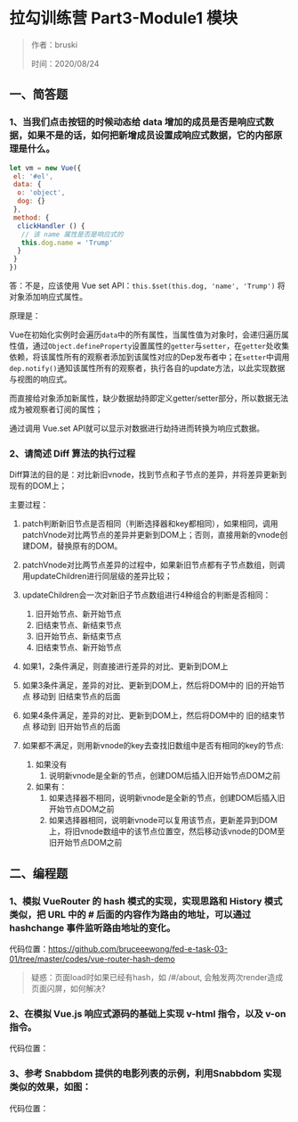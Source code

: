 # 拉勾训练营 Part3-Module1 模块

> 作者：bruski
>
> 时间：2020/08/24

## 一、简答题

### 1、当我们点击按钮的时候动态给 data 增加的成员是否是响应式数据，如果不是的话，如何把新增成员设置成响应式数据，它的内部原理是什么。

```js
let vm = new Vue({
 el: '#el',
 data: {
  o: 'object',
  dog: {}
 },
 method: {
  clickHandler () {
   // 该 name 属性是否是响应式的
   this.dog.name = 'Trump'
  }
 }
})
```

答：不是，应该使用 Vue set API：`this.$set(this.dog, 'name', 'Trump')` 将对象添加响应式属性。

原理是：

Vue在初始化实例时会遍历`data`中的所有属性，当属性值为对象时，会递归遍历属性值，通过`Object.defineProperty`设置属性的`getter`与`setter`，在`getter`处收集依赖，将该属性所有的观察者添加到该属性对应的Dep发布者中；在`setter`中调用`dep.notify()`通知该属性所有的观察者，执行各自的update方法，以此实现数据与视图的响应式。

而直接给对象添加新属性，缺少数据劫持即定义getter/setter部分，所以数据无法成为被观察者订阅的属性；

通过调用 Vue.set API就可以显示对数据进行劫持进而转换为响应式数据。

### 2、请简述 Diff 算法的执行过程

Diff算法的目的是：对比新旧vnode，找到节点和子节点的差异，并将差异更新到现有的DOM上；

主要过程：

1. patch判断新旧节点是否相同（判断选择器和key都相同），如果相同，调用 patchVnode对比两节点的差异并更新到DOM上；否则，直接用新的vnode创建DOM，替换原有的DOM。 
2. patchVnode对比两节点差异的过程中，如果新旧节点都有子节点数组，则调用updateChildren进行同层级的差异比较；
3. updateChildren会一次对新旧子节点数组进行4种组合的判断是否相同：
   1. 旧开始节点、新开始节点
   2. 旧结束节点、新结束节点
   3. 旧开始节点、新结束节点
   4. 旧结束节点、新开始节点

4. 如果1，2条件满足，则直接进行差异的对比、更新到DOM上
5. 如果3条件满足，差异的对比、更新到DOM上，然后将DOM中的 旧的开始节点  移动到  旧结束节点的后面
6. 如果4条件满足，差异的对比、更新到DOM上，然后将DOM中的 旧的结束节点 移动到 旧开始节点的后面
7. 如果都不满足，则用新vnode的key去查找旧数组中是否有相同的key的节点:
   1. 如果没有
      1. 说明新vnode是全新的节点，创建DOM后插入旧开始节点DOM之前
   2. 如果有：
      1. 如果选择器不相同，说明新vnode是全新的节点，创建DOM后插入旧开始节点DOM之前
      2. 如果选择器相同，说明新vnode可以复用该节点，更新差异到DOM上，将旧vnode数组中的该节点位置空，然后移动该vnode的DOM至旧开始节点DOM之前

## 二、编程题

### 1、模拟 VueRouter 的 hash 模式的实现，实现思路和 History 模式类似，把 URL 中的 # 后面的内容作为路由的地址，可以通过 hashchange 事件监听路由地址的变化。

代码位置：https://github.com/bruceeewong/fed-e-task-03-01/tree/master/codes/vue-router-hash-demo

> 疑惑：页面load时如果已经有hash，如 /#/about, 会触发两次render造成页面闪屏，如何解决?

### 2、在模拟 Vue.js 响应式源码的基础上实现 v-html 指令，以及 v-on 指令。

代码位置：

### 3、参考 Snabbdom 提供的电影列表的示例，利用Snabbdom 实现类似的效果，如图：

代码位置：

